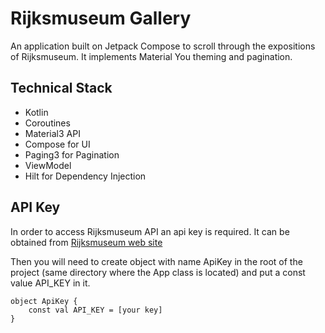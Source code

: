 # Rijksmuseum Gallery

An application built on Jetpack Compose to scroll through the expositions of Rijksmuseum. It
implements Material You theming and pagination.

## Technical Stack

* Kotlin
* Coroutines
* Material3 API
* Compose for UI
* Paging3 for Pagination
* ViewModel
* Hilt for Dependency Injection

## API Key

In order to access Rijksmuseum API an api key is required. It can be obtained
from [Rijksmuseum web site](https://data.rijksmuseum.nl/object-metadata/api/)

Then you will need to create object with name ApiKey in the root of the project (same directory
where the App class is located) and put a const value API_KEY in it.
```
object ApiKey {
    const val API_KEY = [your key]
}
```